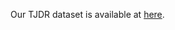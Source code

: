 Our TJDR dataset is available at [here](//https://tongjieducn-my.sharepoint.com/:f:/g/personal/mjx_tongji_edu_cn/EkpOgfHgyS5Mo-cKcUheogoBsZU2wPMdIHWMgIWN9p2sag?e=Ye8SOp).
